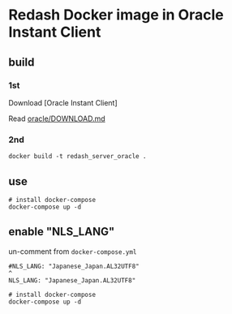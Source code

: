 # Redash Docker image in Oracle Instant Client


## build

### 1st

Download [Oracle Instant Client]

Read [oracle/DOWNLOAD.md](oracle/DOWNLOAD.md)

### 2nd

```
docker build -t redash_server_oracle .
```

## use

```
# install docker-compose
docker-compose up -d
```

## enable "NLS_LANG"

un-comment from `docker-compose.yml`
```
#NLS_LANG: "Japanese_Japan.AL32UTF8"
^
NLS_LANG: "Japanese_Japan.AL32UTF8"
```

```
# install docker-compose
docker-compose up -d
```
